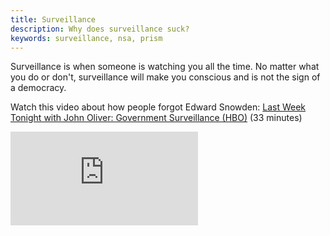 ```yaml
---
title: Surveillance
description: Why does surveillance suck?
keywords: surveillance, nsa, prism
---
```

Surveillance is when someone is watching you all the time. No matter what you do or don't, surveillance will make you conscious and is not the sign of a democracy.

Watch this video about how people forgot Edward Snowden: [Last Week Tonight with John Oliver: Government Surveillance (HBO)](https://www.youtube.com/watch?v=XEVlyP4_11M) (33 minutes)
<iframe class="youtube" src="https://www.youtube.com/embed/XEVlyP4_11M" frameborder="0" allowfullscreen></iframe>
